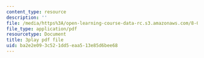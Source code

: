 ```yaml
---
content_type: resource
description: ''
file: /media/https%3A/open-learning-course-data-rc.s3.amazonaws.com/8-01sc-classical-mechanics-fall-2016/ba2e2e093c521dd5eaa513e85d6bee68_QAdiRwOLl0A.pdf
file_type: application/pdf
resourcetype: Document
title: 3play pdf file
uid: ba2e2e09-3c52-1dd5-eaa5-13e85d6bee68
---
```

